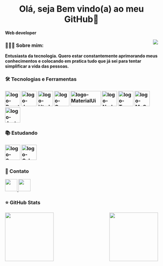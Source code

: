 
<h1 align="center">Olá, seja Bem vindo(a) ao meu GitHub👋</h1>

**Web developer**

 <img align="right"
 src="https://raw.githubusercontent.com/gist/GledsonLucas111/5022e3f6b1f742b819961280278e63fe/raw/8b30d58a25a1aad74170e17282ea68efdbcbba16/githubcard.svg"></img>
<h3>👨🏻‍💻 Sobre mim:</h3>


**Entusiasta da tecnologia. Quero estar constantemente aprimorando meus conhecimentos e colocando em pratica tudo que já sei para tentar simplificar a vida das pessoas.**
 
<h3>🛠 Tecnologias e Ferramentas<h3/>

<div>
  <img height="50px" alt="logo-React" src="https://cdn.jsdelivr.net/gh/devicons/devicon/icons/react/react-original.svg"/>
  <img height="50px" alt="logo-JavaScript" src="https://cdn.jsdelivr.net/gh/devicons/devicon/icons/javascript/javascript-original.svg">
  <img height="50px" alt="logo-Html" src="https://cdn.jsdelivr.net/gh/devicons/devicon/icons/html5/html5-original.svg">
  <img height="50px" alt="logo-Css" src="https://cdn.jsdelivr.net/gh/devicons/devicon/icons/css3/css3-original.svg"/>
  <img height="50px" alt="logo-MaterialUi" height="30" width="100" src="https://cdn.jsdelivr.net/gh/devicons/devicon/icons/materialui/materialui-original.svg"/>
  <img height="50px" alt="logo-Node" src="https://cdn.jsdelivr.net/gh/devicons/devicon/icons/nodejs/nodejs-original-wordmark.svg" />
  <img height="50px" alt="logo-TypeScript" src="https://cdn.jsdelivr.net/gh/devicons/devicon/icons/typescript/typescript-original.svg" />
  <img height="50px" alt="logo-MySql" src="https://cdn.jsdelivr.net/gh/devicons/devicon/icons/mysql/mysql-original.svg" target="_blank" />
  <img height="50px" alt="logo-Jest" src="https://cdn.jsdelivr.net/gh/devicons/devicon/icons/jest/jest-plain.svg" />
 </div>
 
<h3>📚 Estudando<h3/>
<div>
<img height="50px" alt="logo-Saas" src="https://cdn.jsdelivr.net/gh/devicons/devicon/icons/sass/sass-original.svg" />
<img height="50px" alt="logo-Csharp" src="https://cdn.jsdelivr.net/gh/devicons/devicon/icons/csharp/csharp-original.svg" />
</div>


<h3>📧 Contato</h3>
<div>
  <a href="mailto:gledsonlucas111@gmail.com">
    <img height="40px" src="https://raw.githubusercontent.com/maurodesouza/profile-readme-generator/master/src/assets/icons/social/gmail/default.svg"/>
  </a>
  <a href="https://www.linkedin.com/in/gledson-lucas-1b5873166/" target="_blank">
    <img height="40px" src="https://cdn.jsdelivr.net/gh/devicons/devicon/icons/linkedin/linkedin-original.svg" />
  </a>
 </div>
 
 
<div>
 <h3>⭐ GitHub Stats</h3>
  <a href="https://github.com/gledsonlucas111">
    <img height="160em" src="https://github-readme-stats.vercel.app/api?username=gledsonlucas111&show_icons=true&theme=radical&include_all_commits=true&count_private=true"/>
    
  <img height="160em" align="right" src="https://github-readme-stats.vercel.app/api/top-langs/?username=gledsonlucas111&layout=compact&langs_count=7&theme=radical"/>
</div>
 
 ##
